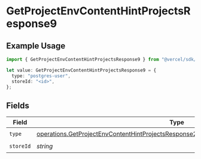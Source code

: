 # GetProjectEnvContentHintProjectsResponse9

## Example Usage

```typescript
import { GetProjectEnvContentHintProjectsResponse9 } from "@vercel/sdk/models/operations/getprojectenv.js";

let value: GetProjectEnvContentHintProjectsResponse9 = {
  type: "postgres-user",
  storeId: "<id>",
};
```

## Fields

| Field                                                                                                                                                                                              | Type                                                                                                                                                                                               | Required                                                                                                                                                                                           | Description                                                                                                                                                                                        |
| -------------------------------------------------------------------------------------------------------------------------------------------------------------------------------------------------- | -------------------------------------------------------------------------------------------------------------------------------------------------------------------------------------------------- | -------------------------------------------------------------------------------------------------------------------------------------------------------------------------------------------------- | -------------------------------------------------------------------------------------------------------------------------------------------------------------------------------------------------- |
| `type`                                                                                                                                                                                             | [operations.GetProjectEnvContentHintProjectsResponse200ApplicationJSONResponseBody39Type](../../models/operations/getprojectenvcontenthintprojectsresponse200applicationjsonresponsebody39type.md) | :heavy_check_mark:                                                                                                                                                                                 | N/A                                                                                                                                                                                                |
| `storeId`                                                                                                                                                                                          | *string*                                                                                                                                                                                           | :heavy_check_mark:                                                                                                                                                                                 | N/A                                                                                                                                                                                                |